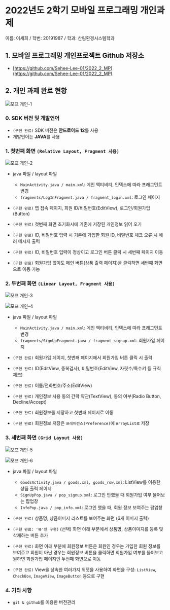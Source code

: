 
# 2022년도 2학기 모바일 프로그래밍 개인과제

이름: 이세희 / 학번: 20191987 / 학과: 산림환경시스템학과

## 1. 모바일 프로그래밍 개인프로젝트 Github 저장소

- [https://github.com/Sehee-Lee-01/2022_2_MP](https://github.com/Sehee-Lee-01/2022_2_MP)

## 2. 개인 과제 완료 현황

![모프 개인-1](https://user-images.githubusercontent.com/85275893/199060300-8ea672c1-12e2-4496-8455-38d88a9031f4.png)

### 0. SDK 버전 및 개발언어

- `(구현 완료)` SDK 버전은 **안드로이드 12**를 사용
- 개발언어는 **JAVA**를 사용

### 1. 첫번째 화면 `(Relative Layout, Fragment 사용)`

![모프 개인-2](https://user-images.githubusercontent.com/85275893/199060322-6fddb02c-d720-4403-b63a-873b2897ead0.png)

- java 파일 / layout 파일
  - `MainActivity.java / main.xml`: 메인 액티비티, 인덱스에 따라 프래그먼트 변경
  - `fragments/LogInFragment.java / fragment_login.xml`: 로그인 페이지

- `(구현 완료)` 앱 접속 페이지, 회원 ID/비밀번호(EditView), 로그인/회원가입(Button)

- `(구현 완료)` 첫번째 화면 초기화시에 기존에 저장된 개인정보 읽어 오기

- `(구현 완료)` ID, 비밀번호 입력 시 기존에 가입한 회원 ID, 비밀번호 체크 오류 시 에러 메시지 출력

- `(구현 완료)` ID, 비밀번호 입력이 정상이고 로그인 버튼 클릭 시 세번째 페이지 이동

- `(구현 완료)` 회원가입 없이도 메인 버튼(상품 출력 페이지)을 클릭하면 세번째 화면으로 이동 가능

### 2. 두번째 화면 `(Linear Layout, Fragment 사용)`

![모프 개인-3](https://user-images.githubusercontent.com/85275893/199060358-45c93ed4-689c-49a7-822b-3d8c86dba137.png)

![모프 개인-4](https://user-images.githubusercontent.com/85275893/199060371-47aff37e-9946-4d93-892e-aefd15c8aed9.png)

- java 파일 / layout 파일
  - `MainActivity.java / main.xml`: 메인 액티비티, 인덱스에 따라 프래그먼트 변경
  - `fragments/SignUpFragment.java / fragment_signup.xml`: 회원가입 페이지

- `(구현 완료)` 회원가입 페이지, 첫번째 페이지에서 회원가입 버튼 클릭 시 출력

- `(구현 완료)` ID(EditView, 중복검사), 비밀번호(EditView, 자릿수/특수키 등 규칙 체크)

- `(구현 완료)` 이름/전화번호/주소(EditView)

- `(구현 완료)` 개인정보 사용 동의 간략 약관(TextView), 동의 여부(Radio Button, Decline/Accept)

- `(구현 완료)` 회원정보를 저장하고 첫번째 페이지로 이동

- `(구현 완료)`  회원정보 저장은 `프레퍼런스(Preference)`에 `ArrayList로` 저장

### 3. 세번째 화면 `(Grid Layout 사용)`

![모프 개인-5](https://user-images.githubusercontent.com/85275893/199060383-71b90e9c-f478-4d17-8e37-a5ae83dd1694.png)

![모프 개인-6](https://user-images.githubusercontent.com/85275893/199060397-e8d7d030-d7cc-49d5-b384-937a7ba68d90.png)

- java 파일 / layout 파일
  - `GoodsActivity.java / goods.xml, goods_row.xml`: ListView를 이용한 상품 출력 페이지
  - `SignUpPop.java / pop_signup.xml`: 로그인 안했을 때 회원가입 여부 물어보는 팝업창
  - `InfoPop.java / pop_info.xml`: 로그인 했을 때, 회원 정보 보여주는 팝업창

- `(구현 완료)` 상품명, 상품이미지 리스트를 보여주는 화면 (6개 이미지 출력)

- `(구현 완료: '뷰'만 구현)`  (선택) 화면 아래 부분에서 상품명, 상품이미지를 등록 및 삭제하는 버튼 추가

- `(구현 완료)` 화면 아래 부분에 회원정보 버튼은 회원인 경우는 가입한 회원 정보를 보여주고 회원이 아닌 경우는 회원정보 버튼을 클릭하면 회원가입 여부를 물어보고 원하면 회원가입 페이지인 두번째 화면으로 이동

- `(구현 완료)` View을 상속한 여러가지 위젯을 사용하여 화면을 구성: `ListView`, `CheckBox`, `ImageView`, `ImageButton` 등으로 구현

### 4. 기타 사항

- `git & github`를 이용한 버전관리
